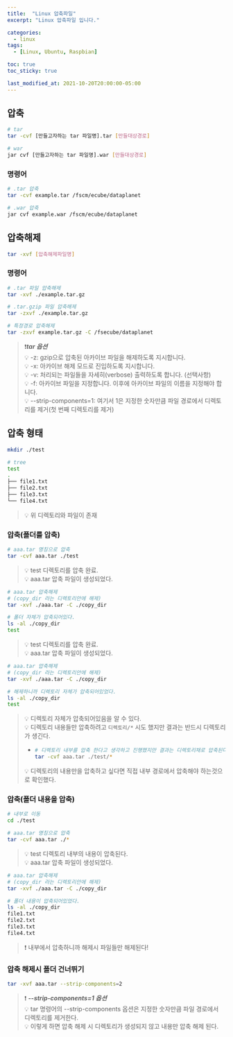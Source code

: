 ```yaml
---
title:  "Linux 압축파일"
excerpt: "Linux 압축파일 입니다."

categories:
  - linux
tags:
  - [Linux, Ubuntu, Raspbian]

toc: true
toc_sticky: true

last_modified_at: 2021-10-20T20:00:00-05:00
---
```


## 압축
```bash
# tar
tar -cvf [만들고자하는 tar 파일명].tar [만들대상경로]

# war
jar cvf [만들고자하는 tar 파일명].war [만들대상경로]

```

### 명령어
```bash
# .tar 압축
tar -cvf example.tar /fscm/ecube/dataplanet

# .war 압축
jar cvf example.war /fscm/ecube/dataplanet

```



## 압축해제
```bash
tar -xvf [압축해제파일명]

```


### 명령어
```bash
# .tar 파일 압축해제
tar -xvf ./example.tar.gz

# .tar.gzip 파일 압축해제
tar -zxvf ./example.tar.gz

# 특정경로 압축해제
tar -zxvf example.tar.gz -C /fsecube/dataplanet

``` 
  
> ❗***tar 옵션***  
> 💡 -z: gzip으로 압축된 아카이브 파일을 해제하도록 지시합니다.  
> 💡 -x: 아카이브 해제 모드로 진입하도록 지시합니다.  
> 💡 -v: 처리되는 파일들을 자세히(verbose) 출력하도록 합니다. (선택사항)  
> 💡 -f: 아카이브 파일을 지정합니다. 이후에 아카이브 파일의 이름을 지정해야 합니다.  
> 💡 --strip-components=1: 여기서 1은 지정한 숫자만큼 파일 경로에서 디렉토리를 제거(첫 번째 디렉토리를 제거)  
 



## 압축 형태
```bash
mkdir ./test

# tree
test
.
├── file1.txt
├── file2.txt
├── file3.txt 
└── file4.txt

```

> 💡 위 디렉토리와 파일이 존재


### 압축(폴더를 압축)

```bash
# aaa.tar 명칭으로 압축
tar -cvf aaa.tar ./test

```

> 💡 test 디렉토리를 압축 완료.  
> 💡 aaa.tar 압축 파일이 생성되었다.  

```bash
# aaa.tar 압축해제
# (copy_dir 라는 디렉토리안에 해제)
tar -xvf ./aaa.tar -C ./copy_dir

# 폴더 자체가 압축되어있다.
ls -al ./copy_dir
test

```

> 💡 test 디렉토리를 압축 완료.  
> 💡 aaa.tar 압축 파일이 생성되었다.  

```bash
# aaa.tar 압축해제
# (copy_dir 라는 디렉토리안에 해제)
tar -xvf ./aaa.tar -C ./copy_dir

# 해제하니까 디렉토리 자체가 압축되어있었다.
ls -al ./copy_dir
test

```

> 💡 디렉토리 자체가 압축되어있음을 알 수 있다.  
> 💡 디렉토리 내용들만 압축하려고 `디렉토리/*` 시도 했지만 결과는 반드시 디렉토리가 생긴다.  
>
> - ```bash
>   # 디렉토리 내부를 압축 한다고 생각하고 진행했지만 결과는 디렉토리채로 압축된다.
>   tar -cvf aaa.tar ./test/*  
>
>   ``` 
>    
> 💡 디렉토리의 내용만을 압축하고 싶다면 직접 내부 경로에서 압축해야 하는것으로 확인했다.  
>   
  
  
### 압축(폴더 내용을 압축)
  
```bash
# 내부로 이동
cd ./test

# aaa.tar 명칭으로 압축
tar -cvf aaa.tar ./*

```

> 💡 test 디렉토리 내부의 내용이 압축된다.  
> 💡 aaa.tar 압축 파일이 생성되었다.    
  
```bash
# aaa.tar 압축해제
# (copy_dir 라는 디렉토리안에 해제)
tar -xvf ./aaa.tar -C ./copy_dir

# 폴더 내용이 압축되어있었다.
ls -al ./copy_dir
file1.txt
file2.txt
file3.txt
file4.txt

```

> ❗ 내부에서 압축하니까 해제시 파일들만 해제된다!

### 압축 해제시 폴더 건너뛰기
```bash
tar -xvf aaa.tar --strip-components=2

```

> ❗ ***--strip-components=1 옵션***  
> 💡 tar 명령어의 --strip-components 옵션은 지정한 숫자만큼 파일 경로에서 디렉토리를 제거한다.  
> 💡 이렇게 하면 압축 해제 시 디렉토리가 생성되지 않고 내용만 압축 해제 된다.  



